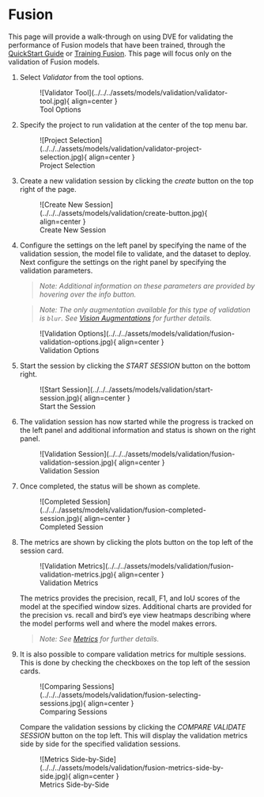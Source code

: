 # Fusion

This page will provide a walk-through on using DVE for validating the performance of Fusion models that have been trained, through the [QuickStart Guide](../../../getting_started/index.md) or [Training Fusion](../training/fusion.md). This page will focus only on the validation of Fusion models.

1. Select *Validator* from the tool options.

	<figure markdown="span">
	![Validator Tool](../../../assets/models/validation/validator-tool.jpg){ align=center }
	<figcaption>Tool Options</figcaption>
	</figure>

2. Specify the project to run validation at the center of the top menu bar.

	<figure markdown="span">
	![Project Selection](../../../assets/models/validation/validator-project-selection.jpg){ align=center }
	<figcaption>Project Selection</figcaption>
	</figure>

3. Create a new validation session by clicking the *create* button on the top right of the page.

	<figure markdown="span">
	![Create New Session](../../../assets/models/validation/create-button.jpg){ align=center }
	<figcaption>Create New Session</figcaption>
	</figure>

4. Configure the settings on the left panel by specifying the name of the validation session, the model file to validate, and the dataset to deploy. Next configure the settings on the right panel by specifying the validation parameters. 

	> *Note:* 
	> *Additional information on these parameters are provided by hovering over the info button.* 

	> *Note:*
	> *The only augmentation available for this type of validation is `blur`. See [Vision Augmentations](../../augmentations.md) for further details.*

	<figure markdown="span">
	![Validation Options](../../../assets/models/validation/fusion-validation-options.jpg){ align=center }
	<figcaption>Validation Options</figcaption>
	</figure>

5. Start the session by clicking the *START SESSION* button on the bottom right.

	<figure markdown="span">
	![Start Session](../../../assets/models/validation/start-session.jpg){ align=center }
	<figcaption>Start the Session</figcaption>
	</figure>

6. The validation session has now started while the progress is tracked on the left panel and additional information and status is shown on the right panel.  

	<figure markdown="span">
	![Validation Session](../../../assets/models/validation/fusion-validation-session.jpg){ align=center }
	<figcaption>Validation Session</figcaption>
	</figure>

7. Once completed, the status will be shown as complete.

	<figure markdown="span">
	![Completed Session](../../../assets/models/validation/fusion-completed-session.jpg){ align=center }
	<figcaption>Completed Session</figcaption>
	</figure>

8. The metrics are shown by clicking the plots button on the top left of the session card.

	<figure markdown="span">
	![Validation Metrics](../../../assets/models/validation/fusion-validation-metrics.jpg){ align=center }
	<figcaption>Validation Metrics</figcaption>
	</figure>

    The metrics provides the precision, recall, F1, and IoU scores of the model at the specified window sizes. Additional charts are provided for the precision vs. recall and bird’s eye view heatmaps describing where the model performs well and where the model makes errors. 
    
    > *Note:*
    > *See [Metrics](metrics.md) for further details.*

9. It is also possible to compare validation metrics for multiple sessions. This is done by checking the checkboxes on the top left of the session cards.

	<figure markdown="span">
	![Comparing Sessions](../../../assets/models/validation/fusion-selecting-sessions.jpg){ align=center }
	<figcaption>Comparing Sessions</figcaption>
	</figure>

    Compare the validation sessions by clicking the *COMPARE VALIDATE SESSION* button on the top left. This will display the validation metrics side by side for the specified validation sessions.

	<figure markdown="span">
	![Metrics Side-by-Side](../../../assets/models/validation/fusion-metrics-side-by-side.jpg){ align=center }
	<figcaption>Metrics Side-by-Side</figcaption>
	</figure>
